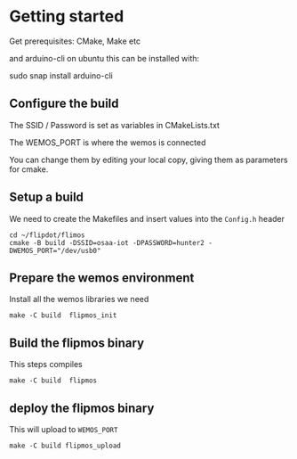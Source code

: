 # Getting started #

Get prerequisites: CMake, Make etc

and arduino-cli
on ubuntu this can be installed with:

sudo snap install arduino-cli

## Configure the build ##
The SSID / Password  is set as variables in CMakeLists.txt

The WEMOS_PORT is where the wemos is connected

You can change them by editing your local copy, giving them as parameters for cmake.


## Setup a build ##
We need to create the Makefiles and insert values into the `Config.h` header
```
cd ~/flipdot/flimos
cmake -B build -DSSID=osaa-iot -DPASSWORD=hunter2 -DWEMOS_PORT="/dev/usb0"
```

## Prepare the wemos environment ##
Install all the wemos libraries we need

```
make -C build  flipmos_init
```

## Build the flipmos binary ##
This steps compiles
```
make -C build  flipmos
```
## deploy the flipmos binary ##
This will upload to `WEMOS_PORT`

```
make -C build flipmos_upload
```


